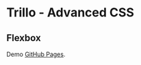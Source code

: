 # Trillo - Advanced CSS
## Flexbox

Demo [GitHub Pages](https://huongnguyen1709.github.io/trillo-flexbox/).
 